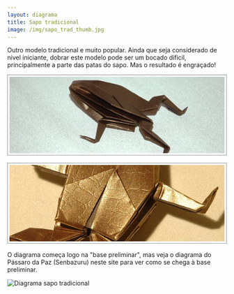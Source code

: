 ```yaml
---
layout: diagrama
title: Sapo tradicional
image: /img/sapo_trad_thumb.jpg
---
```


Outro modelo tradicional e muito popular. Ainda que seja considerado de nivel iniciante, dobrar este modelo pode ser um bocado dificil, principalmente a parte das patas do sapo. Mas o resultado é engraçado! 

![Sapo tradicional](/img/sapo_trad.jpg)

![Sapo tradicional](/img/img_32.jpg)

O diagrama começa logo na "base preliminar", mas veja o diagrama do Pássaro da Paz (Senbazuru) neste site para ver como se chega à base preliminar.

![Diagrama sapo tradicional](../img/img_dia_sapo.jpg)